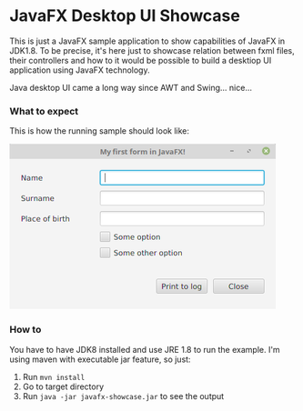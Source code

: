 # JavaFX Desktop UI Showcase

This is just a JavaFX sample application to show capabilities of JavaFX in JDK1.8.
To be precise, it's here just to showcase relation between fxml files, their controllers and how to it would be possible to build a desktiop UI application using JavaFX technology.

Java desktop UI came a long way since AWT and Swing... nice...

### What to expect

This is how the running sample should look like:

![Expected output image](/expectedOutput.png?raw=true "Expected output image")

### How to

You have to have JDK8 installed and use JRE 1.8 to run the example. I'm using maven with executable jar feature, so just:

1. Run `mvn install`
2. Go to target directory
3. Run `java -jar javafx-showcase.jar` to see the output

